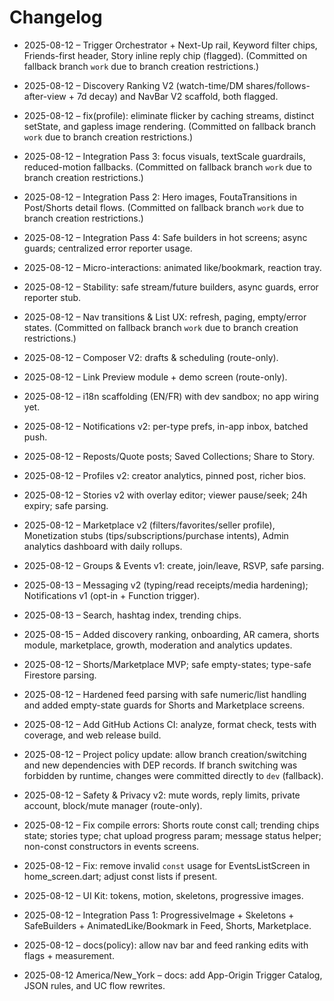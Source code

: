 # Changelog




- 2025-08-12 – Trigger Orchestrator + Next-Up rail, Keyword filter chips, Friends-first header, Story inline reply chip (flagged). (Committed on fallback branch `work` due to branch creation restrictions.)

- 2025-08-12 – Discovery Ranking V2 (watch-time/DM shares/follows-after-view + 7d decay) and NavBar V2 scaffold, both flagged.

- 2025-08-12 – fix(profile): eliminate flicker by caching streams, distinct setState, and gapless image rendering. (Committed on fallback branch `work` due to branch creation restrictions.)
- 2025-08-12 – Integration Pass 3: focus visuals, textScale guardrails, reduced-motion fallbacks. (Committed on fallback branch `work` due to branch creation restrictions.)
- 2025-08-12 – Integration Pass 2: Hero images, FoutaTransitions in Post/Shorts detail flows. (Committed on fallback branch `work` due to branch creation restrictions.)
- 2025-08-12 – Integration Pass 4: Safe builders in hot screens; async guards; centralized error reporter usage.
- 2025-08-12 – Micro-interactions: animated like/bookmark, reaction tray.
- 2025-08-12 – Stability: safe stream/future builders, async guards, error reporter stub.
- 2025-08-12 – Nav transitions & List UX: refresh, paging, empty/error states. (Committed on fallback branch `work` due to branch creation restrictions.)
- 2025-08-12 – Composer V2: drafts & scheduling (route-only).
- 2025-08-12 – Link Preview module + demo screen (route-only).
- 2025-08-12 – i18n scaffolding (EN/FR) with dev sandbox; no app wiring yet.

- 2025-08-12 – Notifications v2: per-type prefs, in-app inbox, batched push.

- 2025-08-12 – Reposts/Quote posts; Saved Collections; Share to Story.
- 2025-08-12 – Profiles v2: creator analytics, pinned post, richer bios.
- 2025-08-12 – Stories v2 with overlay editor; viewer pause/seek; 24h expiry; safe parsing.
- 2025-08-12 – Marketplace v2 (filters/favorites/seller profile), Monetization stubs (tips/subscriptions/purchase intents), Admin analytics dashboard with daily rollups.
- 2025-08-12 – Groups & Events v1: create, join/leave, RSVP, safe parsing.
- 2025-08-13 – Messaging v2 (typing/read receipts/media hardening); Notifications v1 (opt-in + Function trigger).
- 2025-08-13 – Search, hashtag index, trending chips.
- 2025-08-15 – Added discovery ranking, onboarding, AR camera, shorts module, marketplace, growth, moderation and analytics updates.
- 2025-08-12 – Shorts/Marketplace MVP; safe empty-states; type-safe Firestore parsing.
- 2025-08-12 – Hardened feed parsing with safe numeric/list handling and added empty-state guards for Shorts and Marketplace screens.
- 2025-08-12 – Add GitHub Actions CI: analyze, format check, tests with coverage, and web release build.
- 2025-08-12 – Project policy update: allow branch creation/switching and new dependencies with DEP records. If branch switching was forbidden by runtime, changes were committed directly to `dev` (fallback).

- 2025-08-12 – Safety & Privacy v2: mute words, reply limits, private account, block/mute manager (route-only).
- 2025-08-12 – Fix compile errors: Shorts route const call; trending chips state; stories type; chat upload progress param; message status helper; non-const constructors in events screens.
- 2025-08-12 – Fix: remove invalid `const` usage for EventsListScreen in home_screen.dart; adjust const lists if present.
- 2025-08-12 – UI Kit: tokens, motion, skeletons, progressive images.
- 2025-08-12 – Integration Pass 1: ProgressiveImage + Skeletons + SafeBuilders + AnimatedLike/Bookmark in Feed, Shorts, Marketplace.
- 2025-08-12 – docs(policy): allow nav bar and feed ranking edits with flags + measurement.
- 2025-08-12 America/New_York – docs: add App-Origin Trigger Catalog, JSON rules, and UC flow rewrites.
